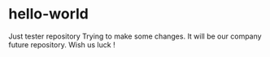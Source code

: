 # hello-world
Just tester repository
Trying to make some changes. It will be our company future repository. Wish us luck !
